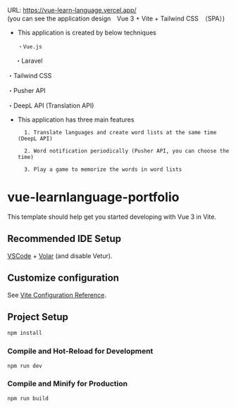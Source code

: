 URL: https://vue-learn-language.vercel.app/     
 (you can see the application design　Vue 3 + Vite + Tailwind CSS　（SPA）)

- This application is created by  below techniques

      ・Vue.js 
　  ・Laravel

・Tailwind CSS

・Pusher API

・DeepL API (Translation API)

- This application has three main features

        1. Translate languages and create word lists at the same time (DeepL API)

        2. Word notification periodically (Pusher API, you can choose the time)

        3. Play a game to memorize the words in word lists

# vue-learnlanguage-portfolio

This template should help get you started developing with Vue 3 in Vite.

## Recommended IDE Setup

[VSCode](https://code.visualstudio.com/) + [Volar](https://marketplace.visualstudio.com/items?itemName=Vue.volar) (and disable Vetur).

## Customize configuration

See [Vite Configuration Reference](https://vite.dev/config/).

## Project Setup

```sh
npm install
```

### Compile and Hot-Reload for Development

```sh
npm run dev
```

### Compile and Minify for Production

```sh
npm run build
```

